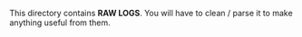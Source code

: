 This directory contains **RAW LOGS**. You will have to clean / parse it to make anything useful from them.